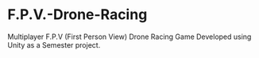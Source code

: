 # F.P.V.-Drone-Racing
Multiplayer F.P.V (First Person View) Drone Racing Game Developed using Unity as a Semester project.
